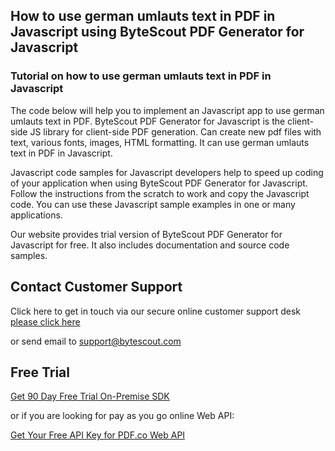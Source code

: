 ## How to use german umlauts text in PDF in Javascript using ByteScout PDF Generator for Javascript

### Tutorial on how to use german umlauts text in PDF in Javascript

The code below will help you to implement an Javascript app to use german umlauts text in PDF. ByteScout PDF Generator for Javascript is the client-side JS library for client-side PDF generation. Can create new pdf files with text, various fonts, images, HTML formatting. It can use german umlauts text in PDF in Javascript.

Javascript code samples for Javascript developers help to speed up coding of your application when using ByteScout PDF Generator for Javascript. Follow the instructions from the scratch to work and copy the Javascript code. You can use these Javascript sample examples in one or many applications.

Our website provides trial version of ByteScout PDF Generator for Javascript for free. It also includes documentation and source code samples.

## Contact Customer Support

Click here to get in touch via our secure online customer support desk [please click here](https://bytescout.zendesk.com/hc/en-us/requests/new?subject=ByteScout%20PDF%20Generator%20for%20Javascript%20Question)

or send email to [support@bytescout.com](mailto:support@bytescout.com?subject=ByteScout%20PDF%20Generator%20for%20Javascript%20Question) 

## Free Trial

[Get 90 Day Free Trial On-Premise SDK](https://bytescout.com/download/web-installer?utm_source=github-readme)

or if you are looking for pay as you go online Web API:

[Get Your Free API Key for PDF.co Web API](https://pdf.co/documentation/api?utm_source=github-readme)